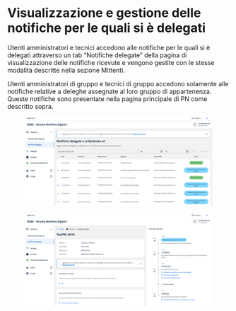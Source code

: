 # Visualizzazione e gestione delle notifiche per le quali si è delegati

Utenti amministratori e tecnici accedono alle notifiche per le quali si è delegati attraverso un tab “Notifiche delegate” della pagina di visualizzazione delle notifiche ricevute e vengono gestite con le stesse modalità descritte nella sezione Mittenti.

Utenti amministratori di gruppo e tecnici di gruppo accedono solamente alle notifiche relative a deleghe assegnate al loro gruppo di appartenenza. Queste notifiche sono presentate nella pagina principale di PN come descritto sopra.

<figure><img src="../../../.gitbook/assets/image (114).png" alt=""><figcaption></figcaption></figure>

<figure><img src="../../../.gitbook/assets/image (136).png" alt=""><figcaption></figcaption></figure>
